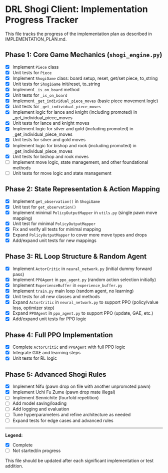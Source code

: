 # DRL Shogi Client: Implementation Progress Tracker

This file tracks the progress of the implementation plan as described in IMPLEMENTATION_PLAN.md.

## Phase 1: Core Game Mechanics (`shogi_engine.py`)
- [x] Implement `Piece` class
- [x] Unit tests for `Piece`
- [x] Implement `ShogiGame` class: board setup, reset, get/set piece, to_string
- [x] Unit tests for `ShogiGame` init/reset, to_string
- [x] Implement `_is_on_board` method
- [x] Unit tests for `_is_on_board`
- [x] Implement `_get_individual_piece_moves` (basic piece movement logic)
- [x] Unit tests for `_get_individual_piece_moves`
- [x] Implement logic for lance and knight (including promoted) in _get_individual_piece_moves
- [x] Unit tests for lance and knight moves
- [x] Implement logic for silver and gold (including promoted) in _get_individual_piece_moves
- [x] Unit tests for silver and gold moves
- [x] Implement logic for bishop and rook (including promoted) in _get_individual_piece_moves
- [x] Unit tests for bishop and rook moves
- [ ] Implement move logic, state management, and other foundational methods
- [ ] Unit tests for move logic and state management

## Phase 2: State Representation & Action Mapping
- [x] Implement `get_observation()` in `ShogiGame`
- [x] Unit test for `get_observation()`
- [x] Implement minimal `PolicyOutputMapper` in `utils.py` (single pawn move mapping)
- [x] Unit test for minimal `PolicyOutputMapper`
- [x] Fix and verify all tests for minimal mapping
- [x] Expand `PolicyOutputMapper` to cover more move types and drops
- [x] Add/expand unit tests for new mappings

## Phase 3: RL Loop Structure & Random Agent
- [x] Implement `ActorCritic` in `neural_network.py` (initial dummy forward pass)
- [x] Implement `PPOAgent` in `ppo_agent.py` (random action selection initially)
- [x] Implement `ExperienceBuffer` in `experience_buffer.py`
- [x] Implement `train.py` main loop (random agent, no learning)
- [x] Unit tests for all new classes and methods
- [x] Expand `ActorCritic` in `neural_network.py` to support PPO (policy/value loss, optimizer step)
- [x] Expand `PPOAgent` in `ppo_agent.py` to support PPO (update, GAE, etc.)
- [x] Add/expand unit tests for PPO logic

## Phase 4: Full PPO Implementation
- [x] Complete `ActorCritic` and `PPOAgent` with full PPO logic
- [x] Integrate GAE and learning steps
- [x] Unit tests for RL logic

## Phase 5: Advanced Shogi Rules
- [x] Implement Nifu (pawn drop on file with another unpromoted pawn)
- [x] Implement Uchi Fu Zume (pawn drop mate illegal)
- [ ] Implement Sennichite (fourfold repetition)
- [ ] Add model saving/loading
- [ ] Add logging and evaluation
- [ ] Tune hyperparameters and refine architecture as needed
- [ ] Expand tests for edge cases and advanced rules

---

**Legend:**
- [x] Complete
- [ ] Not started/in progress

This file should be updated after each significant implementation or test addition.
